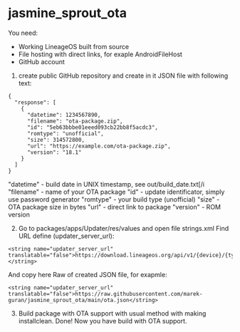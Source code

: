 # jasmine_sprout_ota

You need:
- Working LineageOS built from source
- File hosting with direct links, for exaple AndroidFileHost
- GitHub account

1) create public GitHub repository and create in it JSON file with following text:
```
{
  "response": [
    {
      "datetime": 1234567890,
      "filename": "ota-package.zip",
      "id": "5eb63bbbe01eeed093cb22bb8f5acdc3",
      "romtype": "unofficial",
      "size": 314572800,
      "url": "https://example.com/ota-package.zip",
      "version": "18.1"
    }
  ]
}
```
"datetime" - build date in UNIX timestamp, see out/build_date.txt[/i
"filename" - name of your OTA package
"id" - update identificator, simply use password generator
"romtype" - your build type (unofficial)
"size" - OTA package size in bytes
"url" - direct link to package
"version" - ROM version

2) Go to packages/apps/Updater/res/values and open file strings.xml
Find URL define (updater_server_url):
```
<string name="updater_server_url" translatable="false">https://download.lineageos.org/api/v1/{device}/{type}/{incr}</string>
```
And copy here Raw of created JSON file, for exapmle:
```
<string name="updater_server_url" translatable="false">https://raw.githubusercontent.com/marek-guran/jasmine_sprout_ota/main/ota.json</string>
```
3) Build package with OTA support with usual method with making installclean. Done! Now you have build with OTA support.
